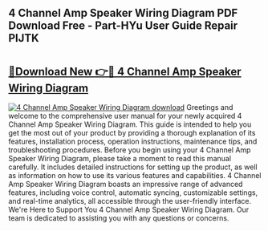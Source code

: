 ## 4 Channel Amp Speaker Wiring Diagram PDF Download Free - Part-HYu User Guide Repair PIJTK

# <h2><a href="http://dfovf1.blite.top/?on=4+Channel+Amp+Speaker+Wiring+Diagram">🔗Download New 👉🔴 4 Channel Amp Speaker Wiring Diagram</a></h2>

[![4 Channel Amp Speaker Wiring Diagram download](https://i.imgur.com/lujVjoI.png)](http://dfovf1.blite.top/?on=4+Channel+Amp+Speaker+Wiring+Diagram)
Greetings and welcome to the comprehensive user manual for your newly acquired 4 Channel Amp Speaker Wiring Diagram. This guide is intended to help you get the most out of your product by providing a thorough explanation of its features, installation process, operation instructions, maintenance tips, and troubleshooting procedures. Before you begin using your 4 Channel Amp Speaker Wiring Diagram, please take a moment to read this manual carefully. It includes detailed instructions for setting up the product, as well as information on how to use its various features and capabilities. 4 Channel Amp Speaker Wiring Diagram boasts an impressive range of advanced features, including voice control, automatic syncing, customizable settings, and real-time analytics, all accessible through the user-friendly interface. We're Here to Support You 4 Channel Amp Speaker Wiring Diagram. Our team is dedicated to assisting you with any questions or concerns.
